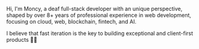 Hi, I'm Moncy, a deaf full-stack developer with an unique perspective, shaped by over 8+ years of professional experience in web development, focusing on cloud, web, blockchain, fintech, and AI. 

I believe that fast iteration is the key to building exceptional and client-first products 🚀🤟

<!--
**ironbyte/ironbyte** is a ✨ _special_ ✨ repository because its `README.md` (this file) appears on your GitHub profile.

Here are some ideas to get you started:

- 🔭 I’m currently working on ...
- 🌱 I’m currently learning ...
- 👯 I’m looking to collaborate on ...
- 🤔 I’m looking for help with ...
- 💬 Ask me about ...
- 📫 How to reach me: ...
- 😄 Pronouns: ...
- ⚡ Fun fact: ...
-->
